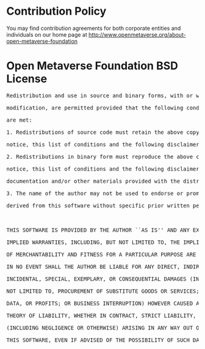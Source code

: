 # Contribution Policy #

You may find contribution agreements for both corporate entities and individuals on our home page at http://www.openmetaverse.org/about-open-metaverse-foundation

# Open Metaverse Foundation BSD License #

<pre>
Redistribution and use in source and binary forms, with or without<br>
modification, are permitted provided that the following conditions<br>
are met:<br>
1. Redistributions of source code must retain the above copyright<br>
notice, this list of conditions and the following disclaimer.<br>
2. Redistributions in binary form must reproduce the above copyright<br>
notice, this list of conditions and the following disclaimer in the<br>
documentation and/or other materials provided with the distribution.<br>
3. The name of the author may not be used to endorse or promote products<br>
derived from this software without specific prior written permission.<br>
<br>
THIS SOFTWARE IS PROVIDED BY THE AUTHOR ``AS IS'' AND ANY EXPRESS OR<br>
IMPLIED WARRANTIES, INCLUDING, BUT NOT LIMITED TO, THE IMPLIED WARRANTIES<br>
OF MERCHANTABILITY AND FITNESS FOR A PARTICULAR PURPOSE ARE DISCLAIMED.<br>
IN NO EVENT SHALL THE AUTHOR BE LIABLE FOR ANY DIRECT, INDIRECT,<br>
INCIDENTAL, SPECIAL, EXEMPLARY, OR CONSEQUENTIAL DAMAGES (INCLUDING, BUT<br>
NOT LIMITED TO, PROCUREMENT OF SUBSTITUTE GOODS OR SERVICES; LOSS OF USE,<br>
DATA, OR PROFITS; OR BUSINESS INTERRUPTION) HOWEVER CAUSED AND ON ANY<br>
THEORY OF LIABILITY, WHETHER IN CONTRACT, STRICT LIABILITY, OR TORT<br>
(INCLUDING NEGLIGENCE OR OTHERWISE) ARISING IN ANY WAY OUT OF THE USE OF<br>
THIS SOFTWARE, EVEN IF ADVISED OF THE POSSIBILITY OF SUCH DAMAGE.<br>
</pre>